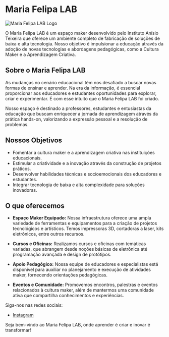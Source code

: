 # Maria Felipa LAB

![Maria Felipa LAB Logo](https://imgur.com/YStM5gh)

O Maria Felipa LAB é um espaço maker desenvolvido pelo Instituto Anísio Teixeira que oferece um ambiente completo de fabricação de soluções de baixa e alta tecnologia. Nosso objetivo é impulsionar a educação através da adoção de novas tecnologias e abordagens pedagógicas, como a Cultura Maker e a Aprendizagem Criativa.

## Sobre o Maria Felipa LAB

As mudanças no cenário educacional têm nos desafiado a buscar novas formas de ensinar e aprender. Na era da informação, é essencial proporcionar aos educadores e estudantes oportunidades para explorar, criar e experimentar. É com esse intuito que o Maria Felipa LAB foi criado.

Nosso espaço é destinado a professores, estudantes e entusiastas da educação que buscam enriquecer a jornada de aprendizagem através da prática hands-on, valorizando a expressão pessoal e a resolução de problemas.

## Nossos Objetivos

- Fomentar a cultura maker e a aprendizagem criativa nas instituições educacionais.
- Estimular a criatividade e a inovação através da construção de projetos práticos.
- Desenvolver habilidades técnicas e socioemocionais dos educadores e estudantes.
- Integrar tecnologia de baixa e alta complexidade para soluções inovadoras.

## O que oferecemos

- **Espaço Maker Equipado:** Nossa infraestrutura oferece uma ampla variedade de ferramentas e equipamentos para a criação de projetos tecnológicos e artísticos. Temos impressoras 3D, cortadoras a laser, kits eletrônicos, entre outros recursos.

- **Cursos e Oficinas:** Realizamos cursos e oficinas com temáticas variadas, que abrangem desde noções básicas de eletrônica até programação avançada e design de protótipos.

- **Apoio Pedagógico:** Nossa equipe de educadores e especialistas está disponível para auxiliar no planejamento e execução de atividades maker, fornecendo orientações pedagógicas.

- **Eventos e Comunidade:** Promovemos encontros, palestras e eventos relacionados à cultura maker, além de mantermos uma comunidade ativa que compartilha conhecimentos e experiências.


Siga-nos nas redes sociais:
- [Instagram](https://www.instagram.com/iatcriativo)

Seja bem-vindo ao Maria Felipa LAB, onde aprender é criar e inovar é transformar!
